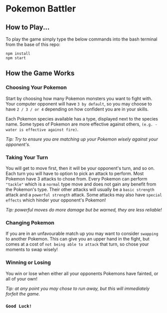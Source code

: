 # Pokemon Battler
## How to Play...
To play the game simply type the below commands into the bash terminal from the base of this repo:
```
npm install
npm start
```

## How the Game Works
### Choosing Your Pokemon
Start by choosing how many Pokemon monsters you want to fight with. Your computer opponent will have `3 by default`, so you may choose to have `2 / 3 / or 4` depending on how confident you are in your skills.  

Each Pokemon species available has a type, displayed next to the species name. Some types of Pokemon are more effective against others, `(e.g. - water is effective against fire)`. 

*Tip: Try to ensure you are matching up your Pokemon wisely against your opponent's.* 

### Taking Your Turn
You will get to move first, then it will be your opponent's turn, and so on. Each turn you will have to option to pick an attack to perform. Most Pokemon have 3 attacks to chose from. Every Pokemon can perform `"tackle"` which is a `normal` type move and does not gain any benefit from the Pokemon's type. Their other attacks will usually be a `basic strength` attack and a `powerful strength` attack. Some attacks may also have `special effects` which hinder your opponent's Pokemon!

*Tip: powerful moves do more damage but be warned, they are less reliable!* 

### Changing Pokemon
If you are in an unfavourable match up you may want to consider `swapping` to another Pokemon. This can give you an upper hand in the fight, but comes at a cost of `not being able to attack` that turn, so chose your moments to swap wisely!

### Winning or Losing
You win or lose when either all your opponents Pokemons have fainted, or all of your own! 

*Tip: at any point you may chose to run away, but this will immediately forfeit the game.*

### `Good Luck!`